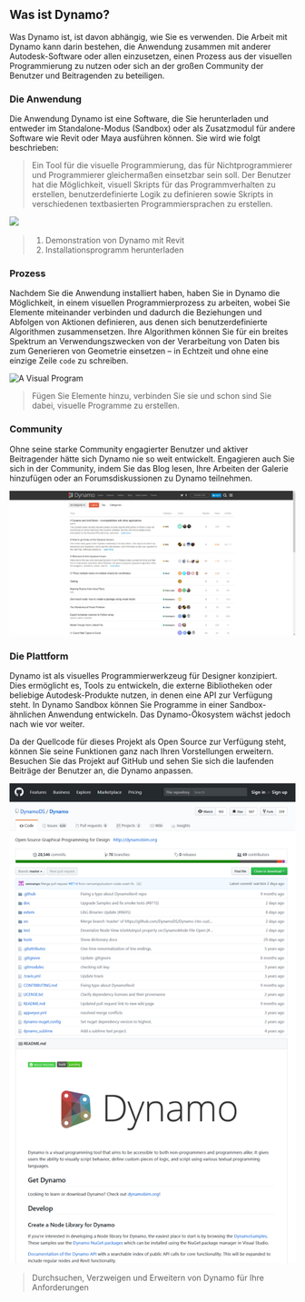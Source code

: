 ## Was ist Dynamo?

Was Dynamo ist, ist davon abhängig, wie Sie es verwenden. Die Arbeit mit Dynamo kann darin bestehen, die Anwendung zusammen mit anderer Autodesk-Software oder allen einzusetzen, einen Prozess aus der visuellen Programmierung zu nutzen oder sich an der großen Community der Benutzer und Beitragenden zu beteiligen.

### Die Anwendung

Die Anwendung Dynamo ist eine Software, die Sie herunterladen und entweder im Standalone-Modus (Sandbox) oder als Zusatzmodul für andere Software wie Revit oder Maya ausführen können. Sie wird wie folgt beschrieben:

> Ein Tool für die visuelle Programmierung, das für Nichtprogrammierer und Programmierer gleichermaßen einsetzbar sein soll. Der Benutzer hat die Möglichkeit, visuell Skripts für das Programmverhalten zu erstellen, benutzerdefinierte Logik zu definieren sowie Skripts in verschiedenen textbasierten Programmiersprachen zu erstellen.

![](/01_Introduction/images/1-2/00-DynamoHomepage.jpg)

> 1. Demonstration von Dynamo mit Revit
> 2. Installationsprogramm herunterladen

### Prozess

Nachdem Sie die Anwendung installiert haben, haben Sie in Dynamo die Möglichkeit, in einem visuellen Programmierprozess zu arbeiten, wobei Sie Elemente miteinander verbinden und dadurch die Beziehungen und Abfolgen von Aktionen definieren, aus denen sich benutzerdefinierte Algorithmen zusammensetzen. Ihre Algorithmen können Sie für ein breites Spektrum an Verwendungszwecken von der Verarbeitung von Daten bis zum Generieren von Geometrie einsetzen – in Echtzeit und ohne eine einzige Zeile `code` zu schreiben.

![A Visual Program](images/1-2/01-ProgramFlow.png)

> Fügen Sie Elemente hinzu, verbinden Sie sie und schon sind Sie dabei, visuelle Programme zu erstellen.

### Community

Ohne seine starke Community engagierter Benutzer und aktiver Beitragender hätte sich Dynamo nie so weit entwickelt. Engagieren auch Sie sich in der Community, indem Sie das Blog lesen, Ihre Arbeiten der Galerie hinzufügen oder an Forumsdiskussionen zu Dynamo teilnehmen.

![Das Forum](images/1-2/02-Community.png)

### Die Plattform

Dynamo ist als visuelles Programmierwerkzeug für Designer konzipiert. Dies ermöglicht es, Tools zu entwickeln, die externe Bibliotheken oder beliebige Autodesk-Produkte nutzen, in denen eine API zur Verfügung steht. In Dynamo Sandbox können Sie Programme in einer Sandbox-ähnlichen Anwendung entwickeln. Das Dynamo-Ökosystem wächst jedoch nach wie vor weiter.

Da der Quellcode für dieses Projekt als Open Source zur Verfügung steht, können Sie seine Funktionen ganz nach Ihren Vorstellungen erweitern. Besuchen Sie das Projekt auf GitHub und sehen Sie sich die laufenden Beiträge der Benutzer an, die Dynamo anpassen.

![The Repo](images/1-2/03-TheRepo.png)

> Durchsuchen, Verzweigen und Erweitern von Dynamo für Ihre Anforderungen
